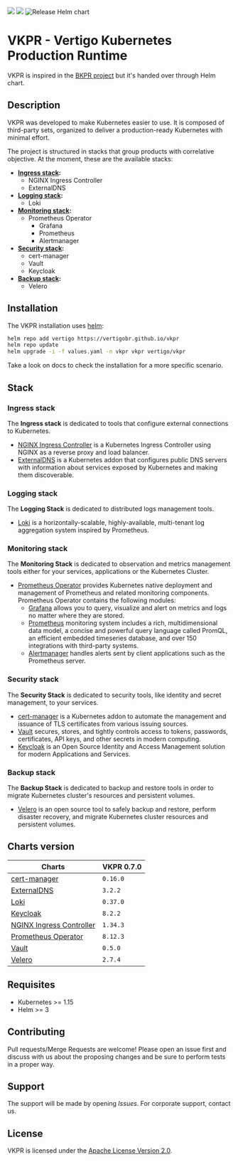 ![](https://img.shields.io/badge/status-In%20development-yellow)
![](https://img.shields.io/badge/license-Apache%202.0-blue)
![Release Helm chart](https://github.com/vertigobr/vkpr/workflows/Release%20Helm%20chart/badge.svg)
# VKPR - Vertigo Kubernetes Production Runtime

VKPR is inspired in the [BKPR project](https://github.com/bitnami/kube-prod-runtime) but it's handed over through Helm chart.

## Description

VKPR was developed to make Kubernetes easier to use. It is composed of third-party sets, organized to deliver a production-ready Kubernetes with minimal effort.

The project is structured in stacks that group products with correlative objective. At the moment, these are the available stacks:

- **[Ingress stack](#ingress-stack):**
  - NGINX Ingress Controller
  - ExternalDNS
- **[Logging stack](#logging-stack):**
  - Loki
- **[Monitoring stack](#monitoring-stack):**
  - Prometheus Operator
    - Grafana
    - Prometheus
    - Alertmanager
- **[Security stack](#security-stack):**
  - cert-manager
  - Vault
  - Keycloak
- **[Backup stack](#backup-stack):**
  - Velero

## Installation

The VKPR installation uses [helm](https://helm.sh/):

```sh
helm repo add vertigo https://vertigobr.github.io/vkpr
helm repo update
helm upgrade -i -f values.yaml -n vkpr vkpr vertigo/vkpr
```

Take a look on docs to check the installation for a more specific scenario.

## Stack

### Ingress stack
  
The **Ingress stack** is dedicated to tools that configure external connections to Kubernetes.

- [NGINX Ingress Controller](https://vertigobr.github.io/vkpr/docs/stacks#nginx-ingress-controller) is a Kubernetes Ingress Controller using NGINX as a reverse proxy and load balancer.
- [ExternalDNS](https://vertigobr.github.io/vkpr/docs/stacks#externaldns) is a Kubernetes addon that configures public DNS servers with information about services exposed by Kubernetes and making them discoverable.

### Logging stack

The **Logging Stack** is dedicated to distributed logs management tools.

- [Loki](https://vertigobr.github.io/vkpr/docs/stacks#loki) is a horizontally-scalable, highly-available, multi-tenant log aggregation system inspired by Prometheus.

### Monitoring stack

The **Monitoring Stack** is dedicated to observation and metrics management tools either for your services, applications or the Kubernetes Cluster.

- [Prometheus Operator](https://vertigobr.github.io/vkpr/docs/stacks#prometheus-operator) provides Kubernetes native deployment and management of Prometheus and related monitoring components. Prometheus Operator contains the following modules:
  - [Grafana](https://grafana.com/oss/grafana/) allows you to query, visualize and alert on metrics and logs no matter where they are stored.
  - [Prometheus](https://grafana.com/oss/prometheus/) monitoring system includes a rich, multidimensional data model, a concise and powerful query language called PromQL, an efficient embedded timeseries database, and over 150 integrations with third-party systems.
  - [Alertmanager](https://prometheus.io/docs/alerting/latest/alertmanager/) handles alerts sent by client applications such as the Prometheus server.

### Security stack

The **Security Stack** is dedicated to security tools, like identity and secret management, to your services.

- [cert-manager](https://vertigobr.github.io/vkpr/docs/stacks#cert-manager) is a Kubernetes addon to automate the management and issuance of TLS certificates from various issuing sources.
- [Vault](https://vertigobr.github.io/vkpr/docs/stacks#vault) secures, stores, and tightly controls access to tokens, passwords, certificates, API keys, and other secrets in modern computing. 
- [Keycloak](https://vertigobr.github.io/vkpr/docs/stacks#keycloak) is an Open Source Identity and Access Management solution for modern Applications and Services.

### Backup stack

The **Backup Stack** is dedicated to backup and restore tools in order to migrate Kubernetes cluster's resources and persistent volumes.

- [Velero](https://vertigobr.github.io/vkpr/docs/stacks#velero) is an open source tool to safely backup and restore, perform disaster recovery, and migrate Kubernetes cluster resources and persistent volumes.

## Charts version

|                                                 Charts                                            | VKPR 0.7.0 |
|---------------------------------------------------------------------------------------------------|------------|
| [cert-manager](https://vertigobr.github.io/vkpr/docs/stacks#cert-manager)                         |  `0.16.0`  |
| [ExternalDNS](https://vertigobr.github.io/vkpr/docs/stacks#externaldns)                           |  `3.2.2`   |
| [Loki](https://vertigobr.github.io/vkpr/docs/stacks#loki)                                         |  `0.37.0`  |
| [Keycloak](https://vertigobr.github.io/vkpr/docs/stacks#keycloak)                                 |  `8.2.2`   |
| [NGINX Ingress Controller](https://vertigobr.github.io/vkpr/docs/stacks#nginx-ingress-controller) |  `1.34.3`  |
| [Prometheus Operator](https://vertigobr.github.io/vkpr/docs/stacks#prometheus-operator)           |  `8.12.3`  |
| [Vault](https://vertigobr.github.io/vkpr/docs/stacks#vault)                                       |  `0.5.0`   |
| [Velero](https://vertigobr.github.io/vkpr/docs/stacks#velero)                                     |  `2.7.4`   |

## Requisites

- Kubernetes >= 1.15
- Helm >= 3

## Contributing

Pull requests/Merge Requests are welcome! Please open an issue first and discuss with us about the proposing changes and be sure to perform tests in a proper way.

## Support

The support will be made by opening *Issues*. 
For corporate support, contact us.

## License

VKPR is licensed under the [Apache License Version 2.0](LICENSE).
